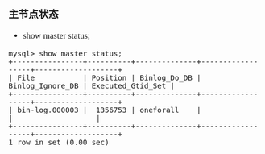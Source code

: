 <span  style="font-family: Simsun,serif; font-size: 17px; ">

### 主节点状态

- show master status;

~~~shell
mysql> show master status;
+----------------+----------+--------------+------------------+-------------------+
| File           | Position | Binlog_Do_DB | Binlog_Ignore_DB | Executed_Gtid_Set |
+----------------+----------+--------------+------------------+-------------------+
| bin-log.000003 |  1356753 | oneforall    |                  |                   |
+----------------+----------+--------------+------------------+-------------------+
1 row in set (0.00 sec)
~~~

</span>